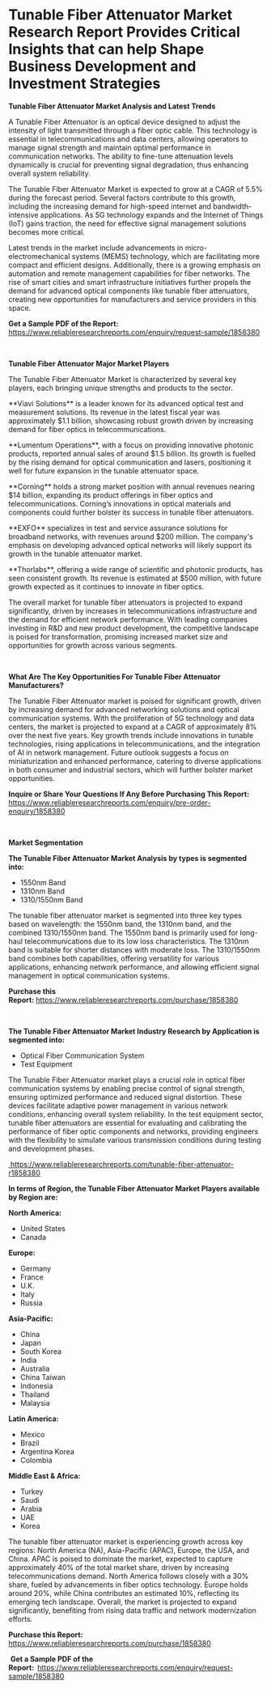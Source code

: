 <p><h1>Tunable Fiber Attenuator Market Research Report Provides Critical Insights that can help Shape Business Development and Investment Strategies</h1></p><p><strong>Tunable Fiber Attenuator Market Analysis and Latest Trends</strong></p>
<p><p>A Tunable Fiber Attenuator is an optical device designed to adjust the intensity of light transmitted through a fiber optic cable. This technology is essential in telecommunications and data centers, allowing operators to manage signal strength and maintain optimal performance in communication networks. The ability to fine-tune attenuation levels dynamically is crucial for preventing signal degradation, thus enhancing overall system reliability.</p><p>The Tunable Fiber Attenuator Market is expected to grow at a CAGR of 5.5% during the forecast period. Several factors contribute to this growth, including the increasing demand for high-speed internet and bandwidth-intensive applications. As 5G technology expands and the Internet of Things (IoT) gains traction, the need for effective signal management solutions becomes more critical. </p><p>Latest trends in the market include advancements in micro-electromechanical systems (MEMS) technology, which are facilitating more compact and efficient designs. Additionally, there is a growing emphasis on automation and remote management capabilities for fiber networks. The rise of smart cities and smart infrastructure initiatives further propels the demand for advanced optical components like tunable fiber attenuators, creating new opportunities for manufacturers and service providers in this space.</p></p>
<p><strong>Get a Sample PDF of the Report:&nbsp;</strong> <a href="https://www.reliableresearchreports.com/enquiry/request-sample/1858380?utm_campaign=3508&utm_medium=2&utm_source=Github&utm_content=ia&utm_term=15042025&utm_id=tunable-fiber-attenuator">https://www.reliableresearchreports.com/enquiry/request-sample/1858380</a></p>
<p>&nbsp;</p>
<p><strong>Tunable Fiber Attenuator Major Market Players</strong></p>
<p><p>The Tunable Fiber Attenuator Market is characterized by several key players, each bringing unique strengths and products to the sector. </p><p>**Viavi Solutions** is a leader known for its advanced optical test and measurement solutions. Its revenue in the latest fiscal year was approximately $1.1 billion, showcasing robust growth driven by increasing demand for fiber optics in telecommunications. </p><p>**Lumentum Operations**, with a focus on providing innovative photonic products, reported annual sales of around $1.5 billion. Its growth is fuelled by the rising demand for optical communication and lasers, positioning it well for future expansion in the tunable attenuator space. </p><p>**Corning** holds a strong market position with annual revenues nearing $14 billion, expanding its product offerings in fiber optics and telecommunications. Corning’s innovations in optical materials and components could further bolster its success in tunable fiber attenuators. </p><p>**EXFO** specializes in test and service assurance solutions for broadband networks, with revenues around $200 million. The company's emphasis on developing advanced optical networks will likely support its growth in the tunable attenuator market.</p><p>**Thorlabs**, offering a wide range of scientific and photonic products, has seen consistent growth. Its revenue is estimated at $500 million, with future growth expected as it continues to innovate in fiber optics.</p><p>The overall market for tunable fiber attenuators is projected to expand significantly, driven by increases in telecommunications infrastructure and the demand for efficient network performance. With leading companies investing in R&D and new product development, the competitive landscape is poised for transformation, promising increased market size and opportunities for growth across various segments.</p></p>
<p>&nbsp;</p>
<p><strong>What Are The Key Opportunities For Tunable Fiber Attenuator Manufacturers?</strong></p>
<p><p>The Tunable Fiber Attenuator market is poised for significant growth, driven by increasing demand for advanced networking solutions and optical communication systems. With the proliferation of 5G technology and data centers, the market is projected to expand at a CAGR of approximately 8% over the next five years. Key growth trends include innovations in tunable technologies, rising applications in telecommunications, and the integration of AI in network management. Future outlook suggests a focus on miniaturization and enhanced performance, catering to diverse applications in both consumer and industrial sectors, which will further bolster market opportunities.</p></p>
<p><strong>Inquire or Share Your Questions If Any Before Purchasing This Report:</strong> <a href="https://www.reliableresearchreports.com/enquiry/pre-order-enquiry/1858380?utm_campaign=3508&utm_medium=2&utm_source=Github&utm_content=ia&utm_term=15042025&utm_id=tunable-fiber-attenuator">https://www.reliableresearchreports.com/enquiry/pre-order-enquiry/1858380</a></p>
<p>&nbsp;</p>
<p><strong>Market Segmentation</strong></p>
<p><strong>The Tunable Fiber Attenuator Market Analysis by types is segmented into:</strong></p>
<p><ul><li>1550nm Band</li><li>1310nm Band</li><li>1310/1550nm Band</li></ul></p>
<p><p>The tunable fiber attenuator market is segmented into three key types based on wavelength: the 1550nm band, the 1310nm band, and the combined 1310/1550nm band. The 1550nm band is primarily used for long-haul telecommunications due to its low loss characteristics. The 1310nm band is suitable for shorter distances with moderate loss. The 1310/1550nm band combines both capabilities, offering versatility for various applications, enhancing network performance, and allowing efficient signal management in optical communication systems.</p></p>
<p><strong>Purchase this Report:&nbsp;</strong><a href="https://www.reliableresearchreports.com/purchase/1858380?utm_campaign=3508&utm_medium=2&utm_source=Github&utm_content=ia&utm_term=15042025&utm_id=tunable-fiber-attenuator">https://www.reliableresearchreports.com/purchase/1858380</a></p>
<p>&nbsp;</p>
<p><strong>The Tunable Fiber Attenuator Market Industry Research by Application is segmented into:</strong></p>
<p><ul><li>Optical Fiber Communication System</li><li>Test Equipment</li></ul></p>
<p><p>The Tunable Fiber Attenuator market plays a crucial role in optical fiber communication systems by enabling precise control of signal strength, ensuring optimized performance and reduced signal distortion. These devices facilitate adaptive power management in various network conditions, enhancing overall system reliability. In the test equipment sector, tunable fiber attenuators are essential for evaluating and calibrating the performance of fiber optic components and networks, providing engineers with the flexibility to simulate various transmission conditions during testing and development phases.</p></p>
<p><a href="https://www.reliableresearchreports.com/tunable-fiber-attenuator-r1858380?utm_campaign=3508&utm_medium=2&utm_source=Github&utm_content=ia&utm_term=15042025&utm_id=tunable-fiber-attenuator">&nbsp;https://www.reliableresearchreports.com/tunable-fiber-attenuator-r1858380</a></p>
<p><strong>In terms of Region, the Tunable Fiber Attenuator Market Players available by Region are:</strong></p>
<p>
    <p> <strong> North America: </strong>
        <ul>
            <li>United States</li>
            <li>Canada</li>
        </ul>
        </p> 
    <p> <strong> Europe: </strong>
        <ul>
            <li>Germany</li>
            <li>France</li>
            <li>U.K.</li>
            <li>Italy</li>
            <li>Russia</li>
        </ul>
        </p> 
    <p> <strong> Asia-Pacific: </strong>
        <ul>
            <li>China</li>
            <li>Japan</li>
            <li>South Korea</li>
            <li>India</li>
            <li>Australia</li>
            <li>China Taiwan</li>
            <li>Indonesia</li>
            <li>Thailand</li>
            <li>Malaysia</li>
        </ul>
        </p> 
    <p> <strong> Latin America: </strong>
        <ul>
            <li>Mexico</li>
            <li>Brazil</li>
            <li>Argentina Korea</li>
            <li>Colombia</li>
        </ul>
        </p> 
    <p> <strong> Middle East & Africa: </strong>
        <ul>
            <li>Turkey</li>
            <li>Saudi</li>
            <li>Arabia</li>
            <li>UAE</li>
            <li>Korea</li>
        </ul>
    </p>
    </p>
<p><p>The tunable fiber attenuator market is experiencing growth across key regions: North America (NA), Asia-Pacific (APAC), Europe, the USA, and China. APAC is poised to dominate the market, expected to capture approximately 40% of the total market share, driven by increasing telecommunications demand. North America follows closely with a 30% share, fueled by advancements in fiber optics technology. Europe holds around 20%, while China contributes an estimated 10%, reflecting its emerging tech landscape. Overall, the market is projected to expand significantly, benefiting from rising data traffic and network modernization efforts.</p></p>
<p><strong>Purchase this Report: </strong><a href="https://www.reliableresearchreports.com/purchase/1858380?utm_campaign=3508&utm_medium=2&utm_source=Github&utm_content=ia&utm_term=15042025&utm_id=tunable-fiber-attenuator">https://www.reliableresearchreports.com/purchase/1858380</a></p>
<p>&nbsp;<strong>Get a Sample PDF of the Report:&nbsp;&nbsp;</strong><a href="https://www.reliableresearchreports.com/enquiry/request-sample/1858380?utm_campaign=3508&utm_medium=2&utm_source=Github&utm_content=ia&utm_term=15042025&utm_id=tunable-fiber-attenuator">https://www.reliableresearchreports.com/enquiry/request-sample/1858380</a></p>
<p><strong></strong></p>
<p><p></p><p></p><p></p></p>